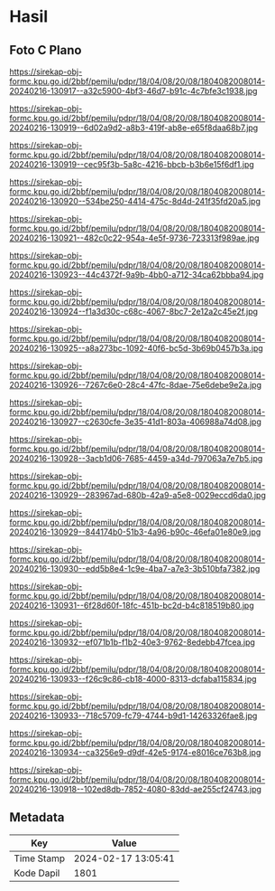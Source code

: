 # Hasil

## Foto C Plano

https://sirekap-obj-formc.kpu.go.id/2bbf/pemilu/pdpr/18/04/08/20/08/1804082008014-20240216-130917--a32c5900-4bf3-46d7-b91c-4c7bfe3c1938.jpg

https://sirekap-obj-formc.kpu.go.id/2bbf/pemilu/pdpr/18/04/08/20/08/1804082008014-20240216-130919--6d02a9d2-a8b3-419f-ab8e-e65f8daa68b7.jpg

https://sirekap-obj-formc.kpu.go.id/2bbf/pemilu/pdpr/18/04/08/20/08/1804082008014-20240216-130919--cec95f3b-5a8c-4216-bbcb-b3b6e15f6df1.jpg

https://sirekap-obj-formc.kpu.go.id/2bbf/pemilu/pdpr/18/04/08/20/08/1804082008014-20240216-130920--534be250-4414-475c-8d4d-241f35fd20a5.jpg

https://sirekap-obj-formc.kpu.go.id/2bbf/pemilu/pdpr/18/04/08/20/08/1804082008014-20240216-130921--482c0c22-954a-4e5f-9736-723313f989ae.jpg

https://sirekap-obj-formc.kpu.go.id/2bbf/pemilu/pdpr/18/04/08/20/08/1804082008014-20240216-130923--44c4372f-9a9b-4bb0-a712-34ca62bbba94.jpg

https://sirekap-obj-formc.kpu.go.id/2bbf/pemilu/pdpr/18/04/08/20/08/1804082008014-20240216-130924--f1a3d30c-c68c-4067-8bc7-2e12a2c45e2f.jpg

https://sirekap-obj-formc.kpu.go.id/2bbf/pemilu/pdpr/18/04/08/20/08/1804082008014-20240216-130925--a8a273bc-1092-40f6-bc5d-3b69b0457b3a.jpg

https://sirekap-obj-formc.kpu.go.id/2bbf/pemilu/pdpr/18/04/08/20/08/1804082008014-20240216-130926--7267c6e0-28c4-47fc-8dae-75e6debe9e2a.jpg

https://sirekap-obj-formc.kpu.go.id/2bbf/pemilu/pdpr/18/04/08/20/08/1804082008014-20240216-130927--c2630cfe-3e35-41d1-803a-406988a74d08.jpg

https://sirekap-obj-formc.kpu.go.id/2bbf/pemilu/pdpr/18/04/08/20/08/1804082008014-20240216-130928--3acb1d06-7685-4459-a34d-797063a7e7b5.jpg

https://sirekap-obj-formc.kpu.go.id/2bbf/pemilu/pdpr/18/04/08/20/08/1804082008014-20240216-130929--283967ad-680b-42a9-a5e8-0029eccd6da0.jpg

https://sirekap-obj-formc.kpu.go.id/2bbf/pemilu/pdpr/18/04/08/20/08/1804082008014-20240216-130929--844174b0-51b3-4a96-b90c-46efa01e80e9.jpg

https://sirekap-obj-formc.kpu.go.id/2bbf/pemilu/pdpr/18/04/08/20/08/1804082008014-20240216-130930--edd5b8e4-1c9e-4ba7-a7e3-3b510bfa7382.jpg

https://sirekap-obj-formc.kpu.go.id/2bbf/pemilu/pdpr/18/04/08/20/08/1804082008014-20240216-130931--6f28d60f-18fc-451b-bc2d-b4c818519b80.jpg

https://sirekap-obj-formc.kpu.go.id/2bbf/pemilu/pdpr/18/04/08/20/08/1804082008014-20240216-130932--ef071b1b-f1b2-40e3-9762-8edebb47fcea.jpg

https://sirekap-obj-formc.kpu.go.id/2bbf/pemilu/pdpr/18/04/08/20/08/1804082008014-20240216-130933--f26c9c86-cb18-4000-8313-dcfaba115834.jpg

https://sirekap-obj-formc.kpu.go.id/2bbf/pemilu/pdpr/18/04/08/20/08/1804082008014-20240216-130933--718c5709-fc79-4744-b9d1-14263326fae8.jpg

https://sirekap-obj-formc.kpu.go.id/2bbf/pemilu/pdpr/18/04/08/20/08/1804082008014-20240216-130934--ca3256e9-d9df-42e5-9174-e8016ce763b8.jpg

https://sirekap-obj-formc.kpu.go.id/2bbf/pemilu/pdpr/18/04/08/20/08/1804082008014-20240216-130918--102ed8db-7852-4080-83dd-ae255cf24743.jpg


## Metadata

| Key        | Value               |
| ---------- | ------------------- |
| Time Stamp | 2024-02-17 13:05:41 |
| Kode Dapil | 1801                |



